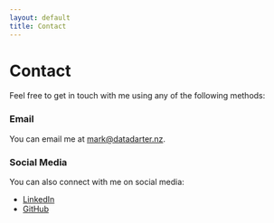 ```yaml
---
layout: default
title: Contact
---
```


# Contact

Feel free to get in touch with me using any of the following methods:

### Email

You can email me at [mark@datadarter.nz](mailto:mark@datadarter.nz).

### Social Media

You can also connect with me on social media:

- [LinkedIn](https://www.linkedin.com/in/mark-johnstone-b04038242/)
- [GitHub](https://github.com/datadarter)
